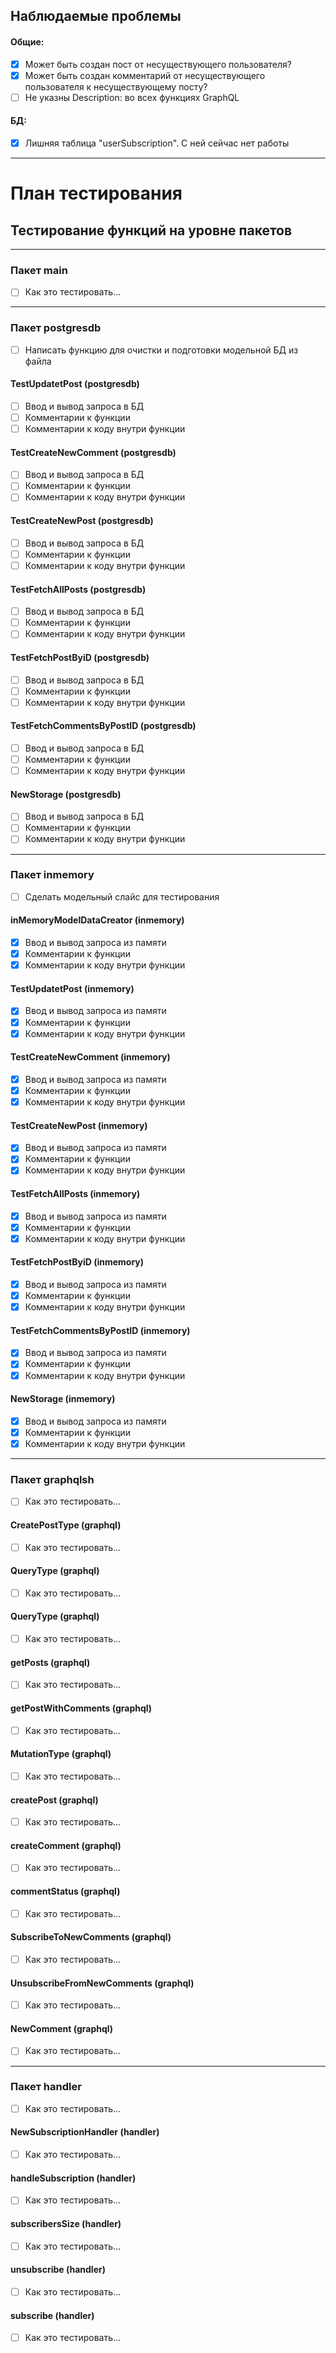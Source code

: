 ## Наблюдаемые проблемы

#### Общие:
- [x] Может быть создан пост от несуществующего пользователя?
- [x] Может быть создан комментарий от несуществующего пользователя к несуществующему посту?
- [ ] Не указны Description: во всех функциях GraphQL

#### БД:
- [x] Лишняя таблица "userSubscription". С ней сейчас нет работы

---

# План тестирования

## Тестирование функций на уровне пакетов

---

### Пакет main
- [ ] Как это тестировать...

---

### Пакет postgresdb
- [ ] Написать функцию для очистки и подготовки модельной БД из файла

#### TestUpdatetPost (postgresdb)
- [ ] Ввод и вывод запроса в БД
- [ ] Комментарии к функции
- [ ] Комментарии к коду внутри функции

#### TestCreateNewComment (postgresdb)
- [ ] Ввод и вывод запроса в БД
- [ ] Комментарии к функции
- [ ] Комментарии к коду внутри функции

#### TestCreateNewPost (postgresdb)
- [ ] Ввод и вывод запроса в БД
- [ ] Комментарии к функции
- [ ] Комментарии к коду внутри функции

#### TestFetchAllPosts (postgresdb)
- [ ] Ввод и вывод запроса в БД
- [ ] Комментарии к функции
- [ ] Комментарии к коду внутри функции

#### TestFetchPostByiD (postgresdb)
- [ ] Ввод и вывод запроса в БД
- [ ] Комментарии к функции
- [ ] Комментарии к коду внутри функции

#### TestFetchCommentsByPostID (postgresdb)
- [ ] Ввод и вывод запроса в БД
- [ ] Комментарии к функции
- [ ] Комментарии к коду внутри функции

#### NewStorage (postgresdb)
- [ ] Ввод и вывод запроса в БД
- [ ] Комментарии к функции
- [ ] Комментарии к коду внутри функции

---

### Пакет inmemory
- [ ] Сделать модельный слайс для тестирования

#### inMemoryModelDataCreator (inmemory)
- [x] Ввод и вывод запроса из памяти
- [x] Комментарии к функции
- [x] Комментарии к коду внутри функции

#### TestUpdatetPost (inmemory)
- [x] Ввод и вывод запроса из памяти
- [x] Комментарии к функции
- [x] Комментарии к коду внутри функции

#### TestCreateNewComment (inmemory)
- [x] Ввод и вывод запроса из памяти
- [x] Комментарии к функции
- [x] Комментарии к коду внутри функции

#### TestCreateNewPost (inmemory)
- [x] Ввод и вывод запроса из памяти
- [x] Комментарии к функции
- [x] Комментарии к коду внутри функции

#### TestFetchAllPosts (inmemory)
- [x] Ввод и вывод запроса из памяти
- [x] Комментарии к функции
- [x] Комментарии к коду внутри функции

#### TestFetchPostByiD (inmemory)
- [x] Ввод и вывод запроса из памяти
- [x] Комментарии к функции
- [x] Комментарии к коду внутри функции

#### TestFetchCommentsByPostID (inmemory)
- [x] Ввод и вывод запроса из памяти
- [x] Комментарии к функции
- [x] Комментарии к коду внутри функции

#### NewStorage (inmemory)
- [x] Ввод и вывод запроса из памяти
- [x] Комментарии к функции
- [x] Комментарии к коду внутри функции

---

### Пакет graphqlsh
- [ ] Как это тестировать...

#### CreatePostType (graphql)
- [ ] Как это тестировать...

#### QueryType (graphql)
- [ ] Как это тестировать...

#### QueryType (graphql)
- [ ] Как это тестировать...

#### getPosts (graphql)
- [ ] Как это тестировать...

#### getPostWithComments (graphql)
- [ ] Как это тестировать...

#### MutationType (graphql)
- [ ] Как это тестировать...

#### createPost (graphql)
- [ ] Как это тестировать...

#### createComment (graphql)
- [ ] Как это тестировать...

#### commentStatus (graphql)
- [ ] Как это тестировать...

#### SubscribeToNewComments (graphql)
- [ ] Как это тестировать...

#### UnsubscribeFromNewComments (graphql)
- [ ] Как это тестировать...

#### NewComment (graphql)
- [ ] Как это тестировать...

---

### Пакет handler
- [ ] Как это тестировать...

#### NewSubscriptionHandler (handler)
- [ ] Как это тестировать...

#### handleSubscription (handler)
- [ ] Как это тестировать...

#### subscribersSize (handler)
- [ ] Как это тестировать...

#### unsubscribe (handler)
- [ ] Как это тестировать...

#### subscribe (handler)
- [ ] Как это тестировать...